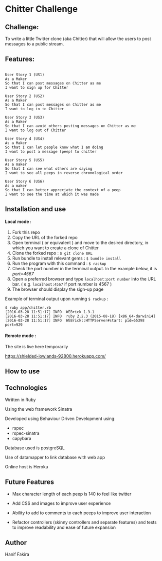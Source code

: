 Chitter Challenge
=================

Challenge:
----------

To write a little Twitter clone (aka Chitter) that will allow the users to post messages to a public stream.

Features:
-------

```

User Story 1 (US1)
As a Maker
So that I can post messages on Chitter as me
I want to sign up for Chitter

User Story 2 (US2)
As a Maker
So that I can post messages on Chitter as me
I want to log in to Chitter

User Story 3 (US3)
As a Maker
So that I can avoid others posting messages on Chitter as me
I want to log out of Chitter

User Story 4 (US4)
As a Maker
So that I can let people know what I am doing  
I want to post a message (peep) to chitter

User Story 5 (US5)
As a maker
So that I can see what others are saying  
I want to see all peeps in reverse chronological order

User Story 6 (US6)
As a maker
So that I can better appreciate the context of a peep
I want to see the time at which it was made
```


Installation and use
----------------------

#### Local mode :
1. Fork this repo
2. Copy the URL of the forked repo
3. Open terminal ( or equivalent ) and move to the desired directory, in which you want to create a clone of Chitter
4. Clone the forked repo : ```$ git clone URL```
5. Run bundle to install relevant gems : ```$ bundle install```
6. Run the program with this command : ```$ rackup```
7. Check the port number in the terminal output. In the example below, it is *port=4567*
8. Open a preferred browser and type ```localhost:port number``` into the URL bar. ( e.g. ```localhost:4567``` if port number is 4567 )
9. The browser should display the sign-up page

Example of terminal output upon running ```$ rackup``` :
```
$ ruby app/chitter.rb
[2016-03-28 11:51:17] INFO  WEBrick 1.3.1
[2016-03-28 11:51:17] INFO  ruby 2.2.3 (2015-08-18) [x86_64-darwin14]
[2016-03-28 11:51:17] INFO  WEBrick::HTTPServer#start: pid=65398 port=929
```

#### Remote mode :
The site is live here temporarily

https://shielded-lowlands-92800.herokuapp.com/

How to use
----------


Technologies
------------

Written in Ruby

Using the web framework Sinatra

Developed using Behaviour Driven Development using  
*  rspec
*  rspec-sinatra
*  capybara

Database used is postgreSQL

Use of datamapper to link database with web app

Online host is Heroku

Future Features
-------
* Max character length of each peep is 140 to feel like twitter

* Add CSS and images to improve user experience

* Ability to add to comments to each peeps to improve user interaction

* Refactor controllers (skinny controllers and separate features) and tests to improve readability and ease of future expansion




Author
------

Hanif Fakira
